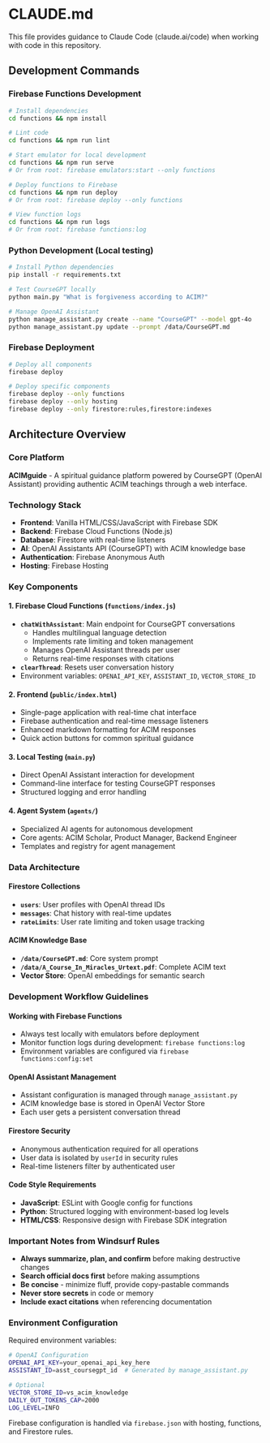 # CLAUDE.md

This file provides guidance to Claude Code (claude.ai/code) when working with code in this repository.

## Development Commands

### Firebase Functions Development
```bash
# Install dependencies
cd functions && npm install

# Lint code
cd functions && npm run lint

# Start emulator for local development
cd functions && npm run serve
# Or from root: firebase emulators:start --only functions

# Deploy functions to Firebase
cd functions && npm run deploy
# Or from root: firebase deploy --only functions

# View function logs
cd functions && npm run logs
# Or from root: firebase functions:log
```

### Python Development (Local testing)
```bash
# Install Python dependencies
pip install -r requirements.txt

# Test CourseGPT locally
python main.py "What is forgiveness according to ACIM?"

# Manage OpenAI Assistant
python manage_assistant.py create --name "CourseGPT" --model gpt-4o
python manage_assistant.py update --prompt /data/CourseGPT.md
```

### Firebase Deployment
```bash
# Deploy all components
firebase deploy

# Deploy specific components
firebase deploy --only functions
firebase deploy --only hosting
firebase deploy --only firestore:rules,firestore:indexes
```

## Architecture Overview

### Core Platform
**ACIMguide** - A spiritual guidance platform powered by CourseGPT (OpenAI Assistant) providing authentic ACIM teachings through a web interface.

### Technology Stack
- **Frontend**: Vanilla HTML/CSS/JavaScript with Firebase SDK
- **Backend**: Firebase Cloud Functions (Node.js)
- **Database**: Firestore with real-time listeners
- **AI**: OpenAI Assistants API (CourseGPT) with ACIM knowledge base
- **Authentication**: Firebase Anonymous Auth
- **Hosting**: Firebase Hosting

### Key Components

#### 1. Firebase Cloud Functions (`functions/index.js`)
- **`chatWithAssistant`**: Main endpoint for CourseGPT conversations
  - Handles multilingual language detection
  - Implements rate limiting and token management
  - Manages OpenAI Assistant threads per user
  - Returns real-time responses with citations
- **`clearThread`**: Resets user conversation history
- Environment variables: `OPENAI_API_KEY`, `ASSISTANT_ID`, `VECTOR_STORE_ID`

#### 2. Frontend (`public/index.html`)
- Single-page application with real-time chat interface
- Firebase authentication and real-time message listeners
- Enhanced markdown formatting for ACIM responses
- Quick action buttons for common spiritual guidance

#### 3. Local Testing (`main.py`)
- Direct OpenAI Assistant interaction for development
- Command-line interface for testing CourseGPT responses
- Structured logging and error handling

#### 4. Agent System (`agents/`)
- Specialized AI agents for autonomous development
- Core agents: ACIM Scholar, Product Manager, Backend Engineer
- Templates and registry for agent management

### Data Architecture

#### Firestore Collections
- **`users`**: User profiles with OpenAI thread IDs
- **`messages`**: Chat history with real-time updates
- **`rateLimits`**: User rate limiting and token usage tracking

#### ACIM Knowledge Base
- **`/data/CourseGPT.md`**: Core system prompt
- **`/data/A_Course_In_Miracles_Urtext.pdf`**: Complete ACIM text
- **Vector Store**: OpenAI embeddings for semantic search

### Development Workflow Guidelines

#### Working with Firebase Functions
- Always test locally with emulators before deployment
- Monitor function logs during development: `firebase functions:log`
- Environment variables are configured via `firebase functions:config:set`

#### OpenAI Assistant Management
- Assistant configuration is managed through `manage_assistant.py`
- ACIM knowledge base is stored in OpenAI Vector Store
- Each user gets a persistent conversation thread

#### Firestore Security
- Anonymous authentication required for all operations
- User data is isolated by `userId` in security rules
- Real-time listeners filter by authenticated user

#### Code Style Requirements
- **JavaScript**: ESLint with Google config for functions
- **Python**: Structured logging with environment-based log levels
- **HTML/CSS**: Responsive design with Firebase SDK integration

### Important Notes from Windsurf Rules
- **Always summarize, plan, and confirm** before making destructive changes
- **Search official docs first** before making assumptions
- **Be concise** - minimize fluff, provide copy-pastable commands
- **Never store secrets** in code or memory
- **Include exact citations** when referencing documentation

### Environment Configuration
Required environment variables:
```bash
# OpenAI Configuration
OPENAI_API_KEY=your_openai_api_key_here
ASSISTANT_ID=asst_coursegpt_id  # Generated by manage_assistant.py

# Optional
VECTOR_STORE_ID=vs_acim_knowledge
DAILY_OUT_TOKENS_CAP=2000
LOG_LEVEL=INFO
```

Firebase configuration is handled via `firebase.json` with hosting, functions, and Firestore rules.